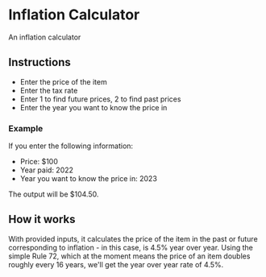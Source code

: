 # Inflation Calculator

An inflation calculator

## Instructions

- Enter the price of the item
- Enter the tax rate
- Enter 1 to find future prices, 2 to find past prices
- Enter the year you want to know the price in

### Example

If you enter the following information:

- Price: $100
- Year paid: 2022
- Year you want to know the price in: 2023

The output will be $104.50.

## How it works

With provided inputs, it calculates the price of the item in the past or future
corresponding to inflation - in this case, is 4.5% year over year.
Using the simple Rule 72, which at the moment means the price of an item
doubles roughly every 16 years, we'll get the year over year rate of 4.5%.
